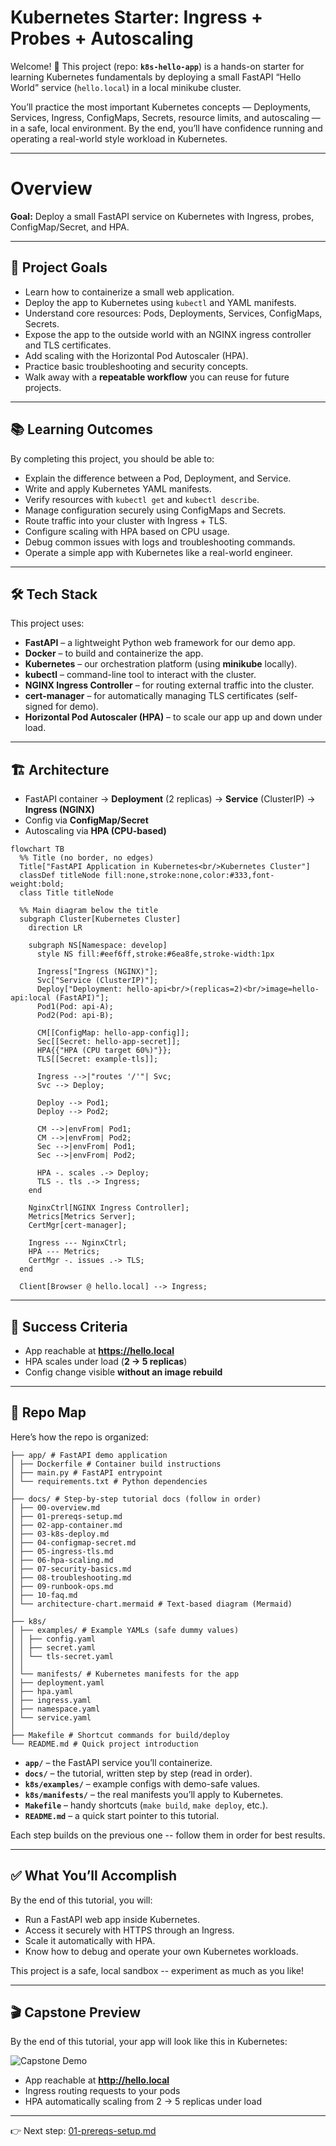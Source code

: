 # Kubernetes Starter: Ingress + Probes + Autoscaling

Welcome! 🎉 This project (repo: **`k8s-hello-app`**) is a hands-on starter for learning Kubernetes fundamentals by deploying a small FastAPI “Hello World” service (`hello.local`) in a local minikube cluster.  

You’ll practice the most important Kubernetes concepts — Deployments, Services, Ingress, ConfigMaps, Secrets, resource limits, and autoscaling — in a safe, local environment. By the end, you’ll have confidence running and operating a real-world style workload in Kubernetes.

---

# Overview

**Goal:** Deploy a small FastAPI service on Kubernetes with Ingress, probes, ConfigMap/Secret, and HPA.  

---

## 🚀 Project Goals

- Learn how to containerize a small web application.  
- Deploy the app to Kubernetes using `kubectl` and YAML manifests.  
- Understand core resources: Pods, Deployments, Services, ConfigMaps, Secrets.  
- Expose the app to the outside world with an NGINX ingress controller and TLS certificates.  
- Add scaling with the Horizontal Pod Autoscaler (HPA).  
- Practice basic troubleshooting and security concepts.  
- Walk away with a **repeatable workflow** you can reuse for future projects.  

---

## 📚 Learning Outcomes

By completing this project, you should be able to:  

- Explain the difference between a Pod, Deployment, and Service.  
- Write and apply Kubernetes YAML manifests.  
- Verify resources with `kubectl get` and `kubectl describe`.  
- Manage configuration securely using ConfigMaps and Secrets.  
- Route traffic into your cluster with Ingress + TLS.  
- Configure scaling with HPA based on CPU usage.  
- Debug common issues with logs and troubleshooting commands.  
- Operate a simple app with Kubernetes like a real-world engineer.  

---

## 🛠️ Tech Stack

This project uses:  

- **FastAPI** – a lightweight Python web framework for our demo app.  
- **Docker** – to build and containerize the app.  
- **Kubernetes** – our orchestration platform (using **minikube** locally).  
- **kubectl** – command-line tool to interact with the cluster.  
- **NGINX Ingress Controller** – for routing external traffic into the cluster.  
- **cert-manager** – for automatically managing TLS certificates (self-signed for demo).  
- **Horizontal Pod Autoscaler (HPA)** – to scale our app up and down under load.  

---

## 🏗️ Architecture

- FastAPI container → **Deployment** (2 replicas) → **Service** (ClusterIP) → **Ingress (NGINX)**  
- Config via **ConfigMap/Secret**  
- Autoscaling via **HPA (CPU-based)**  

```mermaid
flowchart TB
  %% Title (no border, no edges)
  Title["FastAPI Application in Kubernetes<br/>Kubernetes Cluster"]
  classDef titleNode fill:none,stroke:none,color:#333,font-weight:bold;
  class Title titleNode

  %% Main diagram below the title
  subgraph Cluster[Kubernetes Cluster]
    direction LR

    subgraph NS[Namespace: develop]
      style NS fill:#eef6ff,stroke:#6ea8fe,stroke-width:1px

      Ingress["Ingress (NGINX)"];
      Svc["Service (ClusterIP)"];
      Deploy["Deployment: hello-api<br/>(replicas=2)<br/>image=hello-api:local (FastAPI)"];
      Pod1(Pod: api-A);
      Pod2(Pod: api-B);

      CM[[ConfigMap: hello-app-config]];
      Sec[[Secret: hello-app-secret]];
      HPA{{"HPA (CPU target 60%)"}};
      TLS[[Secret: example-tls]];

      Ingress -->|"routes '/'"| Svc;
      Svc --> Deploy;

      Deploy --> Pod1;
      Deploy --> Pod2;

      CM -->|envFrom| Pod1;
      CM -->|envFrom| Pod2;
      Sec -->|envFrom| Pod1;
      Sec -->|envFrom| Pod2;

      HPA -. scales .-> Deploy;
      TLS -. tls .-> Ingress;
    end

    NginxCtrl[NGINX Ingress Controller];
    Metrics[Metrics Server];
    CertMgr[cert-manager];

    Ingress --- NginxCtrl;
    HPA --- Metrics;
    CertMgr -. issues .-> TLS;
  end

  Client[Browser @ hello.local] --> Ingress;
```

---

## 🎯 Success Criteria

- App reachable at **https://hello.local**  
- HPA scales under load (**2 → 5 replicas**)  
- Config change visible **without an image rebuild**  

---

## 📂 Repo Map

Here’s how the repo is organized:

```
├── app/ # FastAPI demo application
│ ├── Dockerfile # Container build instructions
│ ├── main.py # FastAPI entrypoint
│ └── requirements.txt # Python dependencies
│
├── docs/ # Step-by-step tutorial docs (follow in order)
│ ├── 00-overview.md
│ ├── 01-prereqs-setup.md
│ ├── 02-app-container.md
│ ├── 03-k8s-deploy.md
│ ├── 04-configmap-secret.md
│ ├── 05-ingress-tls.md
│ ├── 06-hpa-scaling.md
│ ├── 07-security-basics.md
│ ├── 08-troubleshooting.md
│ ├── 09-runbook-ops.md
│ ├── 10-faq.md
│ └── architecture-chart.mermaid # Text-based diagram (Mermaid)
│
├── k8s/
│ ├── examples/ # Example YAMLs (safe dummy values)
│ │ ├── config.yaml
│ │ ├── secret.yaml
│ │ └── tls-secret.yaml
│ │
│ └── manifests/ # Kubernetes manifests for the app
│ ├── deployment.yaml
│ ├── hpa.yaml
│ ├── ingress.yaml
│ ├── namespace.yaml
│ └── service.yaml
│
├── Makefile # Shortcut commands for build/deploy
└── README.md # Quick project introduction
```

- **`app/`** – the FastAPI service you’ll containerize.  
- **`docs/`** – the tutorial, written step by step (read in order).  
- **`k8s/examples/`** – example configs with demo-safe values.  
- **`k8s/manifests/`** – the real manifests you’ll apply to Kubernetes.  
- **`Makefile`** – handy shortcuts (`make build`, `make deploy`, etc.).  
- **`README.md`** – a quick start pointer to this tutorial.

Each step builds on the previous one -- follow them in order for best results.  

---

## ✅ What You’ll Accomplish

By the end of this tutorial, you will:  

- Run a FastAPI web app inside Kubernetes.  
- Access it securely with HTTPS through an Ingress.  
- Scale it automatically with HPA.  
- Know how to debug and operate your own Kubernetes workloads.  

This project is a safe, local sandbox -- experiment as much as you like!  

---

## 🎬 Capstone Preview

By the end of this tutorial, your app will look like this in Kubernetes:

![Capstone Demo](./images/capstone.gif)

- App reachable at **http://hello.local**  
- Ingress routing requests to your pods  
- HPA automatically scaling from 2 → 5 replicas under load

---

👉 Next step: [01-prereqs-setup.md](01-prereqs-setup.md)  
